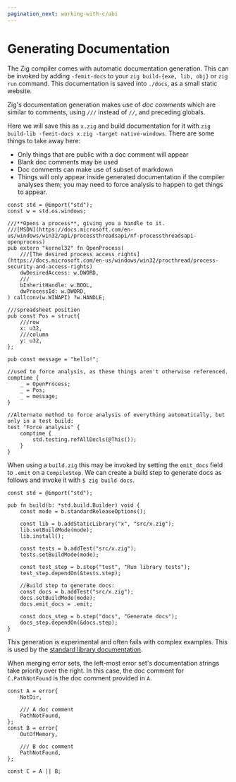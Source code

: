 ```yaml
---
pagination_next: working-with-c/abi
---
```



# Generating Documentation

The Zig compiler comes with automatic documentation generation. This can be
invoked by adding `-femit-docs` to your `zig build-{exe, lib, obj}` or `zig run`
command. This documentation is saved into `./docs`, as a small static website.

Zig's documentation generation makes use of _doc comments_ which are similar to
comments, using `///` instead of `//`, and preceding globals.

Here we will save this as `x.zig` and build documentation for it with
`zig build-lib -femit-docs x.zig -target native-windows`. There are some things
to take away here:

- Only things that are public with a doc comment will appear
- Blank doc comments may be used
- Doc comments can make use of subset of markdown
- Things will only appear inside generated documentation if the compiler
  analyses them; you may need to force analysis to happen to get things to
  appear.

<!--no_test-->

```zig
const std = @import("std");
const w = std.os.windows;

///**Opens a process**, giving you a handle to it. 
///[MSDN](https://docs.microsoft.com/en-us/windows/win32/api/processthreadsapi/nf-processthreadsapi-openprocess)
pub extern "kernel32" fn OpenProcess(
    ///[The desired process access rights](https://docs.microsoft.com/en-us/windows/win32/procthread/process-security-and-access-rights)
    dwDesiredAccess: w.DWORD,
    ///
    bInheritHandle: w.BOOL,
    dwProcessId: w.DWORD,
) callconv(w.WINAPI) ?w.HANDLE;

///spreadsheet position
pub const Pos = struct{
    ///row
    x: u32,
    ///column
    y: u32,
};

pub const message = "hello!";

//used to force analysis, as these things aren't otherwise referenced.
comptime {
    _ = OpenProcess;
    _ = Pos;
    _ = message;
}

//Alternate method to force analysis of everything automatically, but only in a test build:
test "Force analysis" {
    comptime {
        std.testing.refAllDecls(@This());
    }
}
```

When using a `build.zig` this may be invoked by setting the `emit_docs` field to
`.emit` on a `CompileStep`. We can create a build step to generate docs as
follows and invoke it with `$ zig build docs`.

<!--no_test-->

```zig
const std = @import("std");

pub fn build(b: *std.build.Builder) void {
    const mode = b.standardReleaseOptions();

    const lib = b.addStaticLibrary("x", "src/x.zig");
    lib.setBuildMode(mode);
    lib.install();

    const tests = b.addTest("src/x.zig");
    tests.setBuildMode(mode);

    const test_step = b.step("test", "Run library tests");
    test_step.dependOn(&tests.step);

    //Build step to generate docs:
    const docs = b.addTest("src/x.zig");
    docs.setBuildMode(mode);
    docs.emit_docs = .emit;
    
    const docs_step = b.step("docs", "Generate docs");
    docs_step.dependOn(&docs.step);
}
```

This generation is experimental and often fails with complex examples. This is
used by the
[standard library documentation](https://ziglang.org/documentation/master/std/).

When merging error sets, the left-most error set's documentation strings take
priority over the right. In this case, the doc comment for `C.PathNotFound` is
the doc comment provided in `A`.

<!--no_test-->

```zig
const A = error{
    NotDir,

    /// A doc comment
    PathNotFound,
};
const B = error{
    OutOfMemory,

    /// B doc comment
    PathNotFound,
};

const C = A || B;
```
